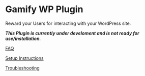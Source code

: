 # Gamify WP Plugin

Reward your Users for interacting with your WordPress site.

***This Plugin is currently under develoment and is not ready for use/installation.***

[FAQ](https://github.com/johnregan3/gamify-wp-plugin/wiki/FAQ "FAQ")

[Setup Instructions](https://github.com/johnregan3/gamify-wp-plugin/wiki/Gamify-WP-Setup "Setup Instructions")

[Troubleshooting](https://github.com/johnregan3/gamify-wp-plugin/wiki/Troubleshooting "Troubleshooting")

